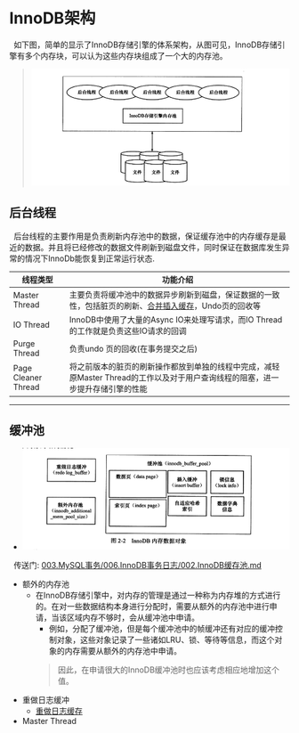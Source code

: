 # InnoDB架构
&nbsp;&nbsp;如下图，简单的显示了InnoDB存储引擎的体系架构，从图可见，InnoDB存储引擎有多个内存块，可以认为这些内存块组成了一个大的内存池。
> <img src="./pics/2022-03-13_08-24.png"/>

## 后台线程
&nbsp;&nbsp;后台线程的主要作用是负责刷新内存池中的数据，保证缓存池中的内存缓存是最近的数据。并且将已经修改的数据文件刷新到磁盘文件，同时保证在数据库发生异常的情况下InnoDb能恢复到正常运行状态.

|线程类型|功能介绍|
|---|---|
|Master Thread|主要负责将缓冲池中的数据异步刷新到磁盘，保证数据的一致性，包括脏页的刷新、[合并插入缓存](../../003.MySQL事务/006.InnoDB事务日志/006.Change-Buffer.md)，Undo页的回收等|
|IO Thread|InnoDB中使用了大量的Async IO来处理写请求，而IO Thread的工作就是负责这些IO请求的回调|
|Purge Thread|负责undo 页的回收(在事务提交之后)|
|Page Cleaner Thread |将之前版本的脏页的刷新操作都放到单独的线程中完成，减轻原Master Thread的工作以及对于用户查询线程的阻塞，进一步提升存储引擎的性能|

---
## 缓冲池
- <img src="./pics/2022-03-19_14-32.png"/>
&nbsp;&nbsp;传送门: [003.MySQL事务/006.InnoDB事务日志/002.InnoDB缓存池.md](../../003.MySQL事务/006.InnoDB事务日志/002.InnoDB缓存池.md)

- 额外的内存池
  + 在InnoDB存储引擎中，对内存的管理是通过一种称为内存堆的方式进行的。在对一些数据结构本身进行分配时，需要从额外的内存池中进行申请，当该区域内存不够时，会从缓冲池中申请。
    - 例如，分配了缓冲池，但是每个缓冲池中的帧缓冲还有对应的缓冲控制对象，这些对象记录了一些诸如LRU、锁、等待等信息，而这个对象的内存需要从额外的内存池中申请。
    > 因此，在申请很大的InnoDB缓冲池时也应该考虑相应地增加这个值。
- 重做日志缓冲
  + [重做日志缓存](../../003.MySQL事务/006.InnoDB事务日志/000.redo.log.md)
- Master Thread
